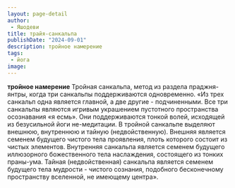 ```yaml
---
layout: page-detail
author:
 - Яшодеви
title: трайя-санкальпа
publishDate: "2024-09-01"
description: тройное намерение
tags:
 - йога
image: 
---
```


__тройное намерение__
Тройная санкальпа, метод из раздела праджня-янтры, когда три санкальпы поддерживаются одновременно.
 «Из трех санкальп одна является главной, а две другие - подчиненными. Все три санкальпы являются игривым украшением пустотного пространства осознавания «я есмь». Они поддерживаются тонкой волей, исходящей из безусильной йоги не-медитации. В тройной санкальпе выделяют внешнюю, внутреннюю и тайную (недвойственную). Внешняя является семенем будущего чистого тела проявления, плоть которого состоит из чистых элементов. Внутренняя санкальпа является семенем будущего иллюзорного божественного тела наслаждения, состоящего из тонких праны-ума. Тайная (недвойственная) санкальпа является семенем будущего тела мудрости - чистого сознания, подобного бесконечному пространству вселенной, не имеющему центра».

